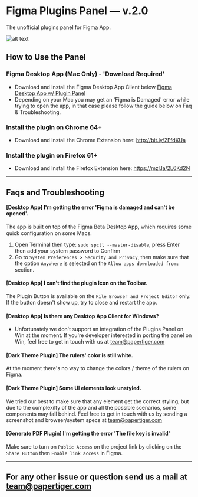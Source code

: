 # Figma Plugins Panel — v.2.0
The unofficial plugins panel for Figma App.

![alt text](https://raw.githubusercontent.com/PaperTiger/figma-plugins/master/cover.jpg?token=AHoqgaAnAQoQtEygmvWrsvbW781LSID-ks5apoIFwA%3D%3D "Figma Plugin Panel Cover")

## How to Use the Panel

### Figma Desktop App (Mac Only) - 'Download Required'
- Download and Install the Figma Desktop App Client below
[Figma Desktop App w/ Plugin Panel](figma-app-latest.zip)
- Depending on your Mac you may get an 'Figma is Damaged' error while trying to open the app, in that case please follow the guide below on Faq & Troubleshooting.

### Install the plugin on Chrome 64+
- Download and Install the Chrome Extension here:
http://bit.ly/2FfdXUa

### Install the plugin on Firefox 61+
- Download and Install the Firefox Extension here:
https://mzl.la/2L6Kd2N

---

## Faqs and Troubleshooting

#### [Desktop App] I'm getting the error 'Figma is damaged and can't be opened'.
The app is built on top of the Figma Beta Desktop App, which requires some quick configuration on some Macs.

1. Open Terminal then type: ```sudo spctl --master-disable```, press Enter then add your system password to Confirm
2. Go to ```System Preferences > Security and Privacy```, then make sure that the option ```Anywhere``` is selected on the ```Allow apps downloaded from:``` section.

#### [Desktop App] I can't find the plugin Icon on the Toolbar.
The Plugin Button is available on the ```File Browser and Project Editor``` only. If the button doesn't show up, try to close and restart the app. 

#### [Desktop App] Is there any Desktop App Client for Windows?
- Unfortunately we don't support an integration of the Plugins Panel on Win at the moment. If you're developer interested in porting the panel on Win, feel free to get in touch with us at team@papertiger.com

#### [Dark Theme Plugin] The rulers' color is still white.
At the moment there's no way to change the colors / theme of the rulers on Figma. 

#### [Dark Theme Plugin] Some UI elements look unstyled.
We tried our best to make sure that any element get the correct styling, but due to the complexilty of the app and all the possible scenarios, some components may fall behind. Feel free to get in touch with us by sending a screenshot and browser/system specs at team@papertiger.com

#### [Generate PDF Plugin] I'm getting the error 'The file key is invalid'
Make sure to turn on ```Public Access``` on the project link by clicking on the ```Share Button``` then ```Enable link access``` in Figma.

---

## For any other issue or question send us a mail at team@papertiger.com
